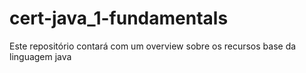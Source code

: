 # cert-java_1-fundamentals
Este repositório contará com um overview sobre os recursos base da linguagem java
